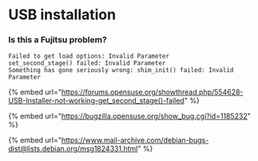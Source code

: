 # USB installation

### Is this a Fujitsu problem?

```
Failed to get load options: Invalid Parameter
set_second_stage() failed: Invalid Parameter
Something has gone seriously wrong: shim_init() failed: Invalid Parameter
```

{% embed url="https://forums.opensuse.org/showthread.php/554628-USB-Installer-not-working-get_second_stage()-failed" %}

{% embed url="https://bugzilla.opensuse.org/show_bug.cgi?id=1185232" %}

{% embed url="https://www.mail-archive.com/debian-bugs-dist@lists.debian.org/msg1824331.html" %}
